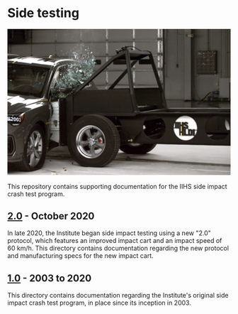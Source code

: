 # Side testing

![Image of a crash test](assets/ces2003.png)

This repository contains supporting documentation for the IIHS side impact crash test program.

## [2.0](2.0/README.md) - October 2020

In late 2020, the Institute began side impact testing using a new "2.0" protocol, which
features an improved impact cart and an impact speed of 60 km/h. This directory contains documentation
regarding the new protocol and manufacturing specs for the new impact cart.

## [1.0](1.0/README.md) - 2003 to 2020

This directory contains documentation regarding the Institute's original side impact crash test
program, in place since its inception in 2003.
